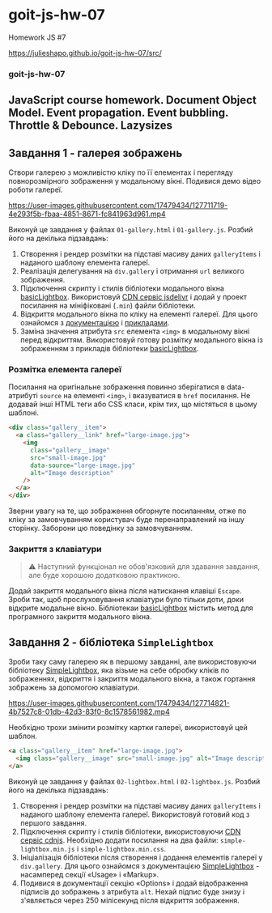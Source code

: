 # goit-js-hw-07
Homework JS #7

https://julieshapo.github.io/goit-js-hw-07/src/

### goit-js-hw-07

## JavaScript course homework. Document Object Model. Event propagation. Event bubbling. Throttle &amp; Debounce. Lazysizes

## Завдання 1 - галерея зображень

Створи галерею з можливістю кліку по її елементах і перегляду повнорозмірного зображення у модальному вікні. Подивися демо відео роботи галереї.

https://user-images.githubusercontent.com/17479434/127711719-4e293f5b-fbaa-4851-8671-fc841963d961.mp4

Виконуй це завдання у файлах `01-gallery.html` і `01-gallery.js`. Розбий його на декілька підзавдань:

1. Створення і рендер розмітки на підставі масиву даних `galleryItems` і наданого шаблону елемента галереї.
2. Реалізація делегування на `div.gallery` і отримання `url` великого зображення.
3. Підключення скрипту і стилів бібліотеки модального вікна [basicLightbox](https://basiclightbox.electerious.com/). Використовуй [CDN сервіс jsdelivr](https://www.jsdelivr.com/package/npm/basiclightbox?path=dist) і додай у проект посилання на мініфіковані (`.min`) файли бібліотеки.
4. Відкриття модального вікна по кліку на елементі галереї. Для цього ознайомся з [документацією](https://github.com/electerious/basicLightbox#readme) і [прикладами](https://basiclightbox.electerious.com/).
5. Заміна значення атрибута `src` елемента `<img>` в модальному вікні перед відкриттям. Використовуй готову розмітку модального вікна із зображенням з прикладів бібліотеки [basicLightbox](https://basiclightbox.electerious.com/).

### Розмітка елемента галереї

Посилання на оригінальне зображення повинно зберігатися в data-атрибуті `source` на елементі `<img>`, і вказуватися в `href` посилання. Не додавай інші HTML теги або CSS класи, крім тих, що містяться в цьому шаблоні.

```html
<div class="gallery__item">
  <a class="gallery__link" href="large-image.jpg">
    <img
      class="gallery__image"
      src="small-image.jpg"
      data-source="large-image.jpg"
      alt="Image description"
    />
  </a>
</div>
```

Зверни увагу на те, що зображення обгорнуте посиланням, отже по кліку за замовчуванням користувач буде перенаправлений на іншу сторінку. Заборони цю поведінку за замовчуванням.

### Закриття з клавіатури

> ⚠️ Наступний функціонал не обов'язковий для здавання завдання, але буде хорошою додатковою практикою.

Додай закриття модального вікна після натискання клавіші `Escape`. Зроби так, щоб прослуховування клавіатури було тільки доти, доки відкрите модальне вікно. Бібліотекаи [basicLightbox](https://basiclightbox.electerious.com/) містить метод для програмного закриття модального вікна.


## Завдання 2 - бібліотека `SimpleLightbox`

Зроби таку саму галерею як в першому завданні, але використовуючи бібліотеку [SimpleLightbox](https://simplelightbox.com/), яка візьме на себе обробку кліків по зображеннях, відкриття і закриття модального вікна, а також гортання зображень за допомогою клавіатури.

https://user-images.githubusercontent.com/17479434/127714821-4b7527c8-01db-42d3-83f0-8c1578561982.mp4

Необхідно трохи змінити розмітку картки галереї, використовуй цей шаблон.

```html
<a class="gallery__item" href="large-image.jpg">
  <img class="gallery__image" src="small-image.jpg" alt="Image description" />
</a>
```

Виконуй це завдання у файлах `02-lightbox.html` і `02-lightbox.js`. Розбий його на декілька підзавдань:

1. Створення і рендер розмітки на підставі масиву даних `galleryItems` і наданого шаблону елемента галереї. Використовуй готовий код з першого завдання.
2. Підключення скрипту і стилів бібліотеки, використовуючи [CDN сервіс cdnjs](https://cdnjs.com/libraries/simplelightbox). Необхідно додати посилання на два файли: `simple-lightbox.min.js` і `simple-lightbox.min.css`.
3. Ініціалізація бібліотеки після створення і додання елементів галереї у `div.gallery`. Для цього ознайомся з документацією [SimpleLightbox](https://simplelightbox.com/) - насамперед секції «Usage» і «Markup».
4. Подивися в документації секцію «Options» і додай відображення підписів до зображень з атрибута `alt`. Нехай підпис буде знизу і з'являється через 250 мілісекунд після відкриття зображення.

